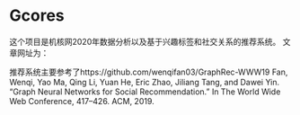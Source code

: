 # Gcores
这个项目是机核网2020年数据分析以及基于兴趣标签和社交关系的推荐系统。
文章网址为：

推荐系统主要参考了https://github.com/wenqifan03/GraphRec-WWW19
Fan, Wenqi, Yao Ma, Qing Li, Yuan He, Eric Zhao, Jiliang Tang, and Dawei Yin. “Graph Neural Networks for Social Recommendation.” In The World Wide Web Conference, 417–426. ACM, 2019. 
